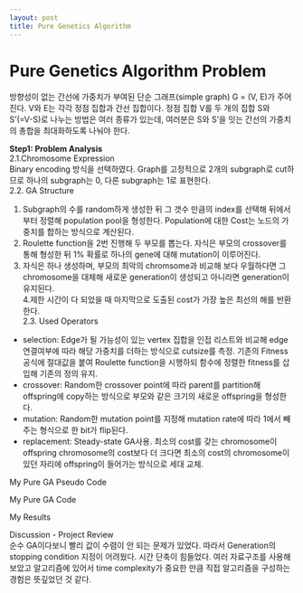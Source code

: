 ```yaml
---
layout: post
title: Pure Genetics Algorithm
---
```


# Pure Genetics Algorithm Problem # 
방향성이 없는 간선에 가중치가 부여된 단순 그래프(simple graph) G = (V, E)가 주어진다. V와 E는 각각 정점 집합과 간선 집합이다. 정점 집합 V를 두 개의 집합 S와 S’(=V-S)로 나누는 방법은 여러 종류가 있는데, 여러분은 S와 S’을 잇는 간선의 가중치의 총합을 최대화하도록 나눠야 한다.

**Step1: Problem Analysis**<br/>
2.1.Chromosome Expression <br/>
Binary encoding 방식을 선택하였다. Graph를 고정적으로 2개의 subgraph로 cut하므로 하나의 subgraph는 0, 다른 subgraph는 1로 표현한다. <br/>
2.2. GA Structure <br/>
1. Subgraph의 수를 random하게 생성한 뒤 그 갯수 만큼의  index를 선택해 뒤에서부터 정렬해 population pool을 형성한다. Population에 대한 Cost는 노드의 가중치를 합하는 방식으로 계산된다. <br/>
2. Roulette function을 2번 진행해 두 부모를 뽑는다. 자식은 부모의 crossover를 통해 형성한 뒤 1% 확률로 하나의 gene에 대해 mutation이 이루어진다. <br/>
3. 자식은 하나 생성하며, 부모의 최악의 chromsome과 비교해 보다 우월하다면 그 chromosome을 대체해 새로운 generation이 생성되고 아니라면 generation이 유지된다. <br/>
4.제한 시간이 다 되었을 때 마지막으로 도출된 cost가 가장 높은 최선의 해를 반환한다. <br/>
2.3. Used Operators <br/>
* selection: Edge가 될 가능성이 있는 vertex 집합을 인접 리스트와 비교해  edge 연결여부에 따라 해당 가중치를 더하는 방식으로 cutsize를 측정. 기존의 Fitness공식에 절대값을 붙여 Roulette function을 시행하되 함수에 정렬한 fitness를 삽입해 기존의 정의 유지. <br/>
* crossover: Random한 crossover point에 따라 parent를 partition해 offspring에 copy하는 방식으로 부모와 같은 크기의 새로운 offspring을 형성한다. <br/>
* mutation: Random한 mutation point를 지정해 mutation rate에 따라 1에서 빼주는 형식으로 한 bit가 flip된다.  <br/>
* replacement: Steady-state GA사용. 최소의 cost를 갖는 chromosome이  offspring chromosome의 cost보다 더 크다면 최소의 cost의 chromosome이 있던 자리에 offspring이 들어가는 방식으로 세대 교체. <br/>

My Pure GA Pseudo Code <br/>


My Pure GA Code <br/>


My Results <br/>


Discussion - Project Review <br/>
순수 GA이다보니 빨리 값이 수렴이 안 되는 문제가 있었다. 따라서 Generation의 stopping condition 지정이 어려웠다. 시간 단축이 힘들었다. 여러 자료구조를 사용해 보았고 알고리즘에 있어서 time complexity가 중요한 만큼 직접 알고리즘을 구성하는 경험은 뜻깊었던 것 같다.<br/>




